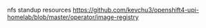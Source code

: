 nfs standup resources
https://github.com/kevchu3/openshift4-upi-homelab/blob/master/operator/image-registry

